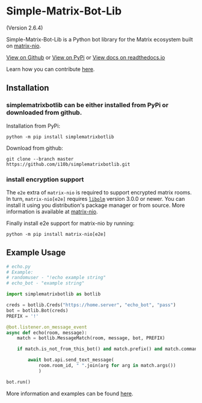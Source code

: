 # Simple-Matrix-Bot-Lib
(Version 2.6.4)

Simple-Matrix-Bot-Lib is a Python bot library for the Matrix ecosystem built on [matrix-nio](https://github.com/poljar/matrix-nio).

[View on Github](https://github.com/i10b/simplematrixbotlib) or [View on PyPi](https://pypi.org/project/simplematrixbotlib/) or
[View docs on readthedocs.io](https://simple-matrix-bot-lib.readthedocs.io/en/latest/)

Learn how you can contribute [here](CONTRIBUTING.md).

## Installation

### simplematrixbotlib can be either installed from PyPi or downloaded from github.

Installation from PyPi:

```
python -m pip install simplematrixbotlib
```

Download from github:

```
git clone --branch master https://github.com/i10b/simplematrixbotlib.git
```

### install encryption support

The `e2e` extra of `matrix-nio` is required to support encrypted matrix rooms.
In turn, `matrix-nio[e2e]` requires [`libolm`](https://gitlab.matrix.org/matrix-org/olm) version 3.0.0 or newer.
You can install it using you distribution's package manager or from source.
More information is available at [matrix-nio](https://github.com/poljar/matrix-nio#installation).

Finally install e2e support for matrix-nio by running:

```
python -m pip install matrix-nio[e2e]
```

## Example Usage

```python
# echo.py
# Example:
# randomuser - "!echo example string"
# echo_bot - "example string"

import simplematrixbotlib as botlib

creds = botlib.Creds("https://home.server", "echo_bot", "pass")
bot = botlib.Bot(creds)
PREFIX = '!'

@bot.listener.on_message_event
async def echo(room, message):
    match = botlib.MessageMatch(room, message, bot, PREFIX)

    if match.is_not_from_this_bot() and match.prefix() and match.command("echo"):

        await bot.api.send_text_message(
            room.room_id, " ".join(arg for arg in match.args())
            )

bot.run()
```

More information and examples can be found [here](https://simple-matrix-bot-lib.readthedocs.io/en/latest/).
